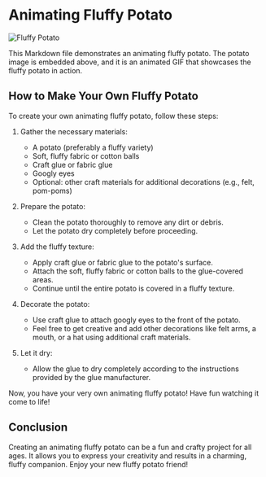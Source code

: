 # Animating Fluffy Potato

![Fluffy Potato](https://thumbs.gfycat.com/ExcitableLimpingCanadagoose-size_restricted.gif)

This Markdown file demonstrates an animating fluffy potato. The potato image is embedded above, and it is an animated GIF that showcases the fluffy potato in action.

## How to Make Your Own Fluffy Potato

To create your own animating fluffy potato, follow these steps:

1. Gather the necessary materials:
   - A potato (preferably a fluffy variety)
   - Soft, fluffy fabric or cotton balls
   - Craft glue or fabric glue
   - Googly eyes
   - Optional: other craft materials for additional decorations (e.g., felt, pom-poms)

2. Prepare the potato:
   - Clean the potato thoroughly to remove any dirt or debris.
   - Let the potato dry completely before proceeding.

3. Add the fluffy texture:
   - Apply craft glue or fabric glue to the potato's surface.
   - Attach the soft, fluffy fabric or cotton balls to the glue-covered areas.
   - Continue until the entire potato is covered in a fluffy texture.

4. Decorate the potato:
   - Use craft glue to attach googly eyes to the front of the potato.
   - Feel free to get creative and add other decorations like felt arms, a mouth, or a hat using additional craft materials.

5. Let it dry:
   - Allow the glue to dry completely according to the instructions provided by the glue manufacturer.

Now, you have your very own animating fluffy potato! Have fun watching it come to life!

## Conclusion

Creating an animating fluffy potato can be a fun and crafty project for all ages. It allows you to express your creativity and results in a charming, fluffy companion. Enjoy your new fluffy potato friend!

